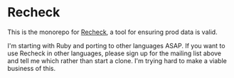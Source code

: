 # Recheck

This is the monorepo for [Recheck](https://recheck.dev), a tool for ensuring prod data is valid.

I'm starting with Ruby and porting to other languages ASAP.
If you want to use Recheck in other languages, please sign up for the mailing list above and tell me which rather than start a clone.
I'm trying hard to make a viable business of this.
